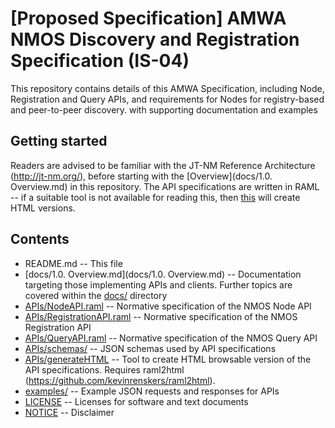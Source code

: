 # **[Proposed Specification]** AMWA NMOS Discovery and Registration Specification (IS-04)

This repository contains details of this AMWA Specification, including Node, Registration and Query APIs, and requirements for Nodes for registry-based and peer-to-peer discovery. with supporting documentation and examples

## Getting started

Readers are advised to be familiar with the JT-NM Reference Architecture (http://jt-nm.org/), before starting with the [Overview](docs/1.0. Overview.md) in this repository. The API specifications are written in RAML -- if a suitable tool is not available for reading this, then [this](APIs/generateHTML) will create HTML versions.

## Contents

* README.md -- This file
* [docs/1.0. Overview.md](docs/1.0. Overview.md) -- Documentation targeting those implementing APIs and clients. Further topics are covered within the [docs/](docs/) directory
* [APIs/NodeAPI.raml](APIs/NodeAPI.raml) -- Normative specification of the NMOS Node API
* [APIs/RegistrationAPI.raml](APIs/RegistrationAPI.raml) -- Normative specification of the NMOS Registration API
* [APIs/QueryAPI.raml](APIs/QueryAPI.raml) -- Normative specification of the NMOS Query API
* [APIs/schemas/](APIs/schemas/) -- JSON schemas used by API specifications
* [APIs/generateHTML](APIs/generateHTML) -- Tool to create HTML browsable version of the API specifications. Requires raml2html (https://github.com/kevinrenskers/raml2html).
* [examples/](examples/) -- Example JSON requests and responses for APIs
* [LICENSE](LICENSE) -- Licenses for software and text documents
* [NOTICE](NOTICE) -- Disclaimer
